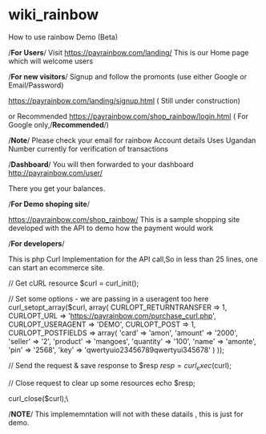 # wiki_rainbow

How to use rainbow Demo (Beta)

/**For Users**/
Visit https://payrainbow.com/landing/
This is our Home page which will welcome users

/**For new visitors**/
Signup and follow the promonts (use either Google or Email/Password)

https://payrainbow.com/landing/signup.html ( Still under construction)

or
Recommended
https://payrainbow.com/shop_rainbow/login.html ( For Google only,/**Recommended**/)

/**Note**/ 
Please check your email for rainbow Account details
Uses Ugandan Number currently for verification of transactions
 
/**Dashboard**/
You will then forwarded to your dashboard
http://payrainbow.com/user/

There you get your balances.

/**For Demo shoping site**/

https://payrainbow.com/shop_rainbow/
This is a sample shopping site developed with the API to demo how the payment would work


/**For developers**/

This is php Curl Implementation for the API call,So in less than 25 lines, one can start an ecommerce site.

// Get cURL resource
$curl = curl_init();

// Set some options - we are passing in a useragent too here
curl_setopt_array($curl, array(
    CURLOPT_RETURNTRANSFER => 1,
    CURLOPT_URL => 'https://payrainbow.com/purchase_curl.php',
    CURLOPT_USERAGENT => 'DEMO',
    CURLOPT_POST => 1,
    CURLOPT_POSTFIELDS => array(
        'card' => 'amon',
        'amount' => '2000',
        'seller' => '2',
        'product' => 'mangoes',
        'quantity' => '100',
        'name' => 'amonte',
        'pin' => '2568',
        'key' => 'qwertyuio23456789qwertyui345678'
    )
));

// Send the request & save response to $resp
$resp = curl_exec($curl);

// Close request to clear up some resources
echo  $resp;

curl_close($curl);\

/**NOTE**/ This implememntation will not with these datails , this is just for demo.






